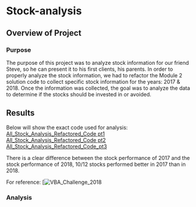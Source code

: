 # Stock-analysis

## Overview of Project

### Purpose
The purpose of this project was to analyze stock information for our friend Steve, so he can present it to his first clients, his parents. In order to properly analyze the stock information, we had to refactor the Module 2 solution code to collect specific stock information for the years: 2017 & 2018. Once the information was collected, the goal was to analyze the data to determine if the stocks should be invested in or avoided. 

## Results
Below will show the exact code used for analysis:
[All_Stock_Analysis_Refactored_Code pt1](https://github.com/GiovanniBottone/Stock-analysis/blob/main/All_Stock_Analysis_Refactored_Code%20pt1.png)
[All_Stock_Analysis_Refactored_Code pt2](https://github.com/GiovanniBottone/Stock-analysis/blob/main/All_Stock_Analysis_Refactored_Code%20pt2.png)
[All_Stock_Analysis_Refactored_Code_pt3](https://github.com/GiovanniBottone/Stock-analysis/blob/main/All_Stock_Analysis_Refactored_Code%20pt3.png)

There is a clear difference between the stock performance of 2017 and the stock performance of 2018, 10/12 stocks performed better in 2017 than in 2018. 

For reference:
[![VBA_Challenge_2018](https://user-images.githubusercontent.com/95371617/148290794-21a1fe92-c188-469d-b6d3-48c010bfee6a.png)

### Analysis
